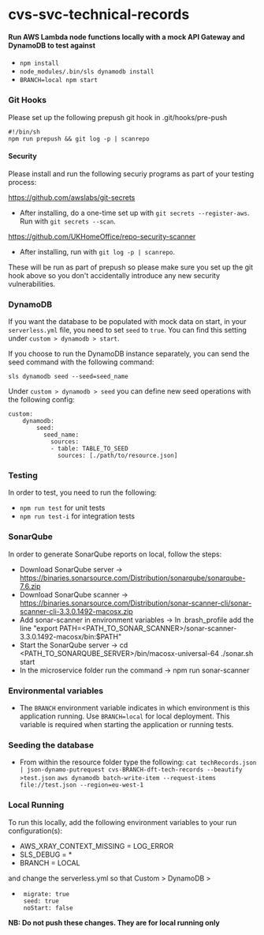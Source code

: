# cvs-svc-technical-records

#### Run AWS Lambda node functions locally with a mock API Gateway and DynamoDB to test against
- `npm install`
- `node_modules/.bin/sls dynamodb install`
- `BRANCH=local npm start`

### Git Hooks

Please set up the following prepush git hook in .git/hooks/pre-push

```
#!/bin/sh
npm run prepush && git log -p | scanrepo

```

#### Security

Please install and run the following securiy programs as part of your testing process:

https://github.com/awslabs/git-secrets

- After installing, do a one-time set up with `git secrets --register-aws`. Run with `git secrets --scan`.

https://github.com/UKHomeOffice/repo-security-scanner

- After installing, run with `git log -p | scanrepo`.

These will be run as part of prepush so please make sure you set up the git hook above so you don't accidentally introduce any new security vulnerabilities.

### DynamoDB
If you want the database to be populated with mock data on start, in your `serverless.yml` file, you need to set `seed` to `true`. You can find this setting under `custom > dynamodb > start`.

If you choose to run the DynamoDB instance separately, you can send the seed command with the following command:

```sls dynamodb seed --seed=seed_name```

Under `custom > dynamodb > seed` you can define new seed operations with the following config:
```
custom:
    dynamodb:
        seed:
          seed_name:
            sources:
            - table: TABLE_TO_SEED
              sources: [./path/to/resource.json]
```

### Testing
In order to test, you need to run the following:
- `npm run test` for unit tests
- `npm run test-i` for integration tests

### SonarQube
In order to generate SonarQube reports on local, follow the steps:
- Download SonarQube server -> https://binaries.sonarsource.com/Distribution/sonarqube/sonarqube-7.6.zip
- Download SonarQube scanner -> https://binaries.sonarsource.com/Distribution/sonar-scanner-cli/sonar-scanner-cli-3.3.0.1492-macosx.zip
- Add sonar-scanner in environment variables -> In .brash_profile add the line "export PATH=<PATH_TO_SONAR_SCANNER>/sonar-scanner-3.3.0.1492-macosx/bin:$PATH"
- Start the SonarQube server -> cd <PATH_TO_SONARQUBE_SERVER>/bin/macosx-universal-64 ./sonar.sh start
- In the microservice folder run the command -> npm run sonar-scanner

### Environmental variables

- The `BRANCH` environment variable indicates in which environment is this application running. Use `BRANCH=local` for local deployment. This variable is required when starting the application or running tests.


### Seeding the database

- From within the resource folder type the following:
```cat techRecords.json | json-dynamo-putrequest cvs-BRANCH-dft-tech-records --beautify >test.json```
```aws dynamodb batch-write-item --request-items file://test.json --region=eu-west-1```

### Local Running

To run this locally, add the following environment variables to your run configuration(s):
* AWS_XRAY_CONTEXT_MISSING = LOG_ERROR
* SLS_DEBUG = *
* BRANCH = LOCAL

and change the serverless.yml so that Custom > DynamoDB >
*      migrate: true
       seed: true
       noStart: false

**NB: Do not push these changes. They are for local running only**

